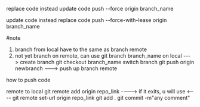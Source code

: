 replace code instead update code 
push --force origin branch_name

update code instead replace code
push --force-with-lease origin branch_name




#note
1. branch from local have to the same as branch remote
2. not yet branch on remote, can use 
git branch branch_name on local ---> create branch
git checkout branch_name switch branch 
git push origin newbranch ---> push up branch remote






how to push code 



remote to local 
git remote add origin repo_link
----> if it exits, u will use <----
git remote set-url origin repo_link 
git add .
git commit -m"any comment"





